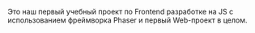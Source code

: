 Это наш первый учебный проект по Frontend разработке на JS с использованием фреймворка Phaser и первый Web-проект в целом. 
